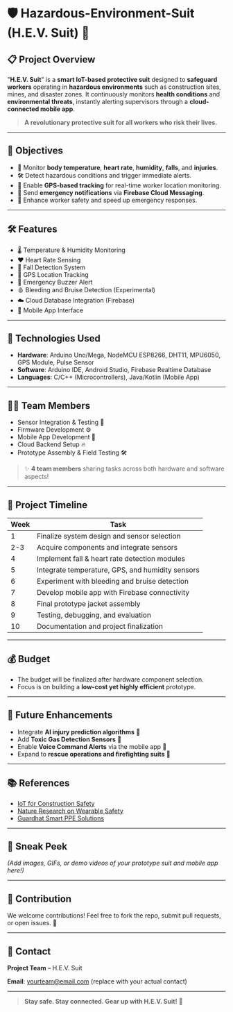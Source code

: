 # 🛡️ Hazardous-Environment-Suit (H.E.V. Suit) 🚧

## 📋 Project Overview
"**H.E.V. Suit**" is a **smart IoT-based protective suit** designed to **safeguard workers** operating in **hazardous environments** such as construction sites, mines, and disaster zones. 
It continuously monitors **health conditions** and **environmental threats**, instantly alerting supervisors through a **cloud-connected mobile app**.

> **A revolutionary protective suit for all workers who risk their lives.**

---

## 🎯 Objectives
- 🧠 Monitor **body temperature**, **heart rate**, **humidity**, **falls**, and **injuries**.
- 🛠️ Detect hazardous conditions and trigger immediate alerts.
- 🔎 Enable **GPS-based tracking** for real-time worker location monitoring.
- 📲 Send **emergency notifications** via **Firebase Cloud Messaging**.
- 👷 Enhance worker safety and speed up emergency responses.

---

## 🛠️ Features
- 🌡️ Temperature & Humidity Monitoring
- ❤️ Heart Rate Sensing
- 🛑 Fall Detection System
- 🛁 GPS Location Tracking
- 🚨 Emergency Buzzer Alert
- 🩸 Bleeding and Bruise Detection (Experimental)
- ☁️ Cloud Database Integration (Firebase)
- 📱 Mobile App Interface

---

## 🧹 Technologies Used
- **Hardware**: Arduino Uno/Mega, NodeMCU ESP8266, DHT11, MPU6050, GPS Module, Pulse Sensor
- **Software**: Arduino IDE, Android Studio, Firebase Realtime Database
- **Languages**: C/C++ (Microcontrollers), Java/Kotlin (Mobile App)

---

## 🧑‍💻 Team Members
- Sensor Integration & Testing 🔬
- Firmware Development ⚙️
- Mobile App Development 📱
- Cloud Backend Setup 🔥
- Prototype Assembly & Field Testing 🛠️

> ✨ **4 team members** sharing tasks across both hardware and software aspects!

---

## 📅 Project Timeline
| Week | Task |
|-----|------|
| 1 | Finalize system design and sensor selection |
| 2-3 | Acquire components and integrate sensors |
| 4 | Implement fall & heart rate detection modules |
| 5 | Integrate temperature, GPS, and humidity sensors |
| 6 | Experiment with bleeding and bruise detection |
| 7 | Develop mobile app with Firebase connectivity |
| 8 | Final prototype jacket assembly |
| 9 | Testing, debugging, and evaluation |
| 10 | Documentation and project finalization |

---

## 💰 Budget
- The budget will be finalized after hardware component selection.
- Focus is on building a **low-cost yet highly efficient** prototype.

---

## 🚀 Future Enhancements
- Integrate **AI injury prediction algorithms** 🤖
- Add **Toxic Gas Detection Sensors** 🧪
- Enable **Voice Command Alerts** via the mobile app 🎤
- Expand to **rescue operations and firefighting suits** 🚒

---

## 📚 References
- [IoT for Construction Safety](https://blynk.io/blog/how-construction-companies-are-using-iot-for-safety-and-efficiency)
- [Nature Research on Wearable Safety](https://www.nature.com/articles/s41598-024-78931-0)
- [Guardhat Smart PPE Solutions](https://www.guardhat.com)

---

## 📸 Sneak Peek
_(Add images, GIFs, or demo videos of your prototype suit and mobile app here!)_

---

## 🌟 Contribution
We welcome contributions! Feel free to fork the repo, submit pull requests, or open issues. 💪

---

## 📨 Contact
**Project Team** – H.E.V. Suit

**Email**: yourteam@email.com (replace with your actual contact)

---

> **Stay safe. Stay connected. Gear up with H.E.V. Suit!** 🚪
